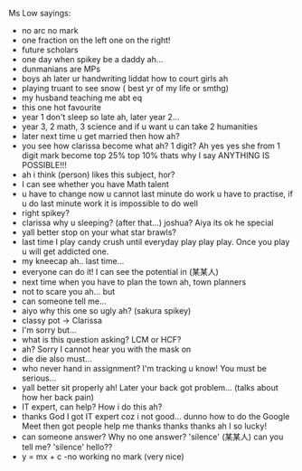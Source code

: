Ms Low sayings:

- no arc no mark
- one fraction on the left one on the right!
- future scholars
- one day when spikey be a daddy ah...
- dunmanians are MPs
- boys ah later ur handwriting liddat how to court girls ah 
- playing truant to see snow ( best yr of my life or smthg)
- my husband teaching me abt eq
- this one hot favourite
- year 1 don't sleep so late ah, later year 2...
- year 3, 2 math, 3 science and if u want u can take 2 humanities
- later next time u get married then how ah?
- you see how clarissa become what ah? 1 digit? Ah yes yes she from 1 digit mark become top 25% top 10% thats why I say ANYTHING IS POSSIBLE!!!
- ah i think (person) likes this subject, hor?
- I can see whether you have Math talent
- u have to change now u cannot last minute do work u have to practise, if u do last minute work it is impossible to do well
- right spikey?
- clarissa why u sleeping? (after that...) joshua? Aiya its ok he special
- yall better stop on your what star brawls?
- last time I play candy crush until everyday play play play. Once you play u will get addicted one.
- my kneecap ah.. last time...
- everyone can do it! I can see the potential in (某某人)
- next time when you have to plan the town ah, town planners
- not to scare you ah... but
- can someone tell me...
- aiyo why this one so ugly ah? (sakura spikey)
- classy pot -> Clarissa
- I'm sorry but...
- what is this question asking? LCM or HCF?
- ah? Sorry I cannot hear you with the mask on
- die die also must...
- who never hand in assignment? I'm tracking u know! You must be serious...
- yall better sit properly ah! Later your back got problem... (talks about how her back pain)
- IT expert, can help? How i do this ah?
- thanks God I got IT expert coz i not good... dunno how to do the Google Meet then got people help me thanks thanks thanks ah I so lucky!
- can someone answer? Why no one answer? 'silence' (某某人) can you tell me? 'silence' hello??
- y = mx + c
-no working no mark
(very nice)
